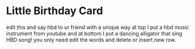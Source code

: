 # Little Birthday Card

edit this and say hbd to ur friend with a unique way
at top I put a hbd music instrument from youtube and at bottom I put a dancing alligator that sing HBD song!
you only need edit the words and delete or insert new row.
